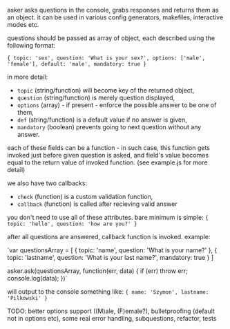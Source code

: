 asker asks questions in the console, grabs responses and returns them as an object.
it can be used in various config generators, makefiles, interactive modes etc.

questions should be passed as array of object, each described using the following format:

`{ topic: 'sex', question: 'What is your sex?', options: ['male', 'female'], default: 'male', mandatory: true }`

in more detail: 

 * `topic` (string/function) will become key of the returned object,
 * `question` (string/function) is merely question displayed, 
 * `options` (array) - if present - enforce the possible answer to be one of them, 
 * `def` (string/function) is a default value if no answer is given,
 * `mandatory` (boolean) prevents going to next question without any answer.

each of these fields can be a function - in such case, this function gets
invoked just before given question is asked, and field's value becomes equal 
to the return value of invoked function.
(see example.js for more detail)

we also have two callbacks:

 * `check` (function) is a custom validation function,
 * `callback` (function) is called after recieving valid answer

you don't need to use all of these attributes. bare minimum is simple: `{ topic: 'hello', question: 'how are you?' }`
 
after all questions are answered, callback function is invoked.
example:

`var questionsArray = [
  { topic: 'name', question: 'What is your name?' },
  { topic: 'lastname', question: 'What is your last name?', mandatory: true }
]

asker.ask(questionsArray, function(err, data) {
	if (err) throw err;
	console.log(data);
})`

will output to the console something like:
`{ name: 'Szymon', lastname: 'Pilkowski' }`

TODO:  better options support ((M)ale, (F)emale?), bulletproofing (default not in options etc), some real error handling, subquestions, refactor, tests
